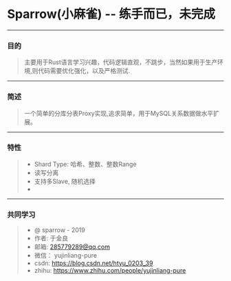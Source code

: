 # Sparrow(小麻雀) -- 练手而已，未完成
------
### 目的
> 主要用于Rust语言学习兴趣，代码逻辑直观，不跳步，当然如果用于生产环境,则代码需要优化强化，以及严格测试.

------

###  简述
> 一个简单的分库分表Proxy实现,追求简单，用于MySQL关系数据做水平扩展。
------    

### 特性
> * Shard Type: 哈希、整数、整数Range 
> * 读写分离
> * 支持多Slave, 随机选择
> * 

------
### 共同学习

> * @ sparrow - 2019
> * 作者:  于金良
> * 邮箱:  285779289@qq.com
>*  微信： yujinliang-pure
>*  csdn:  https://blog.csdn.net/htyu_0203_39
>*  zhihu: https://www.zhihu.com/people/yujinliang-pure
